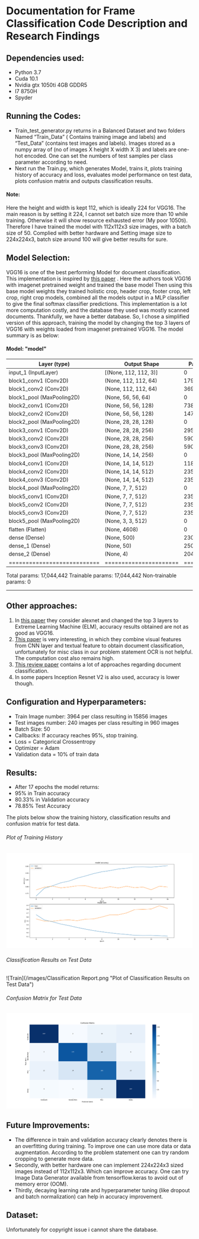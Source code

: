 # Documentation for Frame Classification Code Description and Research Findings

## Dependencies used:
* Python 3.7
* Cuda 10.1
* Nvidia gtx 1050ti 4GB GDDR5
* I7 8750H
* Spyder 

## Running the Codes:
* Train_test_generator.py returns in a Balanced Dataset and two folders Named “Train_Data” ( Contains training image and labels) and “Test_Data” (contains test images and labels). Images stored as a numpy array of (no of images X height X width X 3)  and labels are one-hot encoded. One can set the numbers of test samples per class parameter according to need.
* Next run the Train.py, which generates Model, trains it, plots training history of accuracy and loss, evaluates model performance on test data, plots confusion matrix and outputs classification results.

#### Note:
Here the height and width is kept 112, which is ideally 224 for VGG16. The main reason is by setting it 224, I cannot set batch size more than 10 while training. Otherwise it will show resource exhausted error (My poor 1050ti). Therefore I have trained the model with 112x112x3 size images, with a batch size of 50. Complied with better hardware and Setting image size to 224x224x3, batch size around 100 will give better results for sure.

## Model Selection:
VGG16 is one of the best performing Model for document classification. This implementation is inspired by [this paper](https://arxiv.org/pdf/1801.09321.pdf) . Here the authors took VGG16 with imagenet pretrained weight and trained the base model Then using this base model weights they trained holistic crop, header crop, footer crop, left crop, right crop models, combined all the models output in a MLP classifier to give the final softmax classifier predictions. This implementation is a lot more computation costly, and the database they used was mostly scanned documents. Thankfully, we have a better database. So, I chose a simplified version of this approach, training the model by changing the top 3 layers of VGG16 with weights loaded from imagenet pretrained VGG16. The model summary is as below:

#### Model: "model"
Layer (type)             |    Output Shape     |         Param #   
--------------|-------------|-------------
input_1 (InputLayer)     |    [(None, 112, 112, 3)] |    0         
block1_conv1 (Conv2D)     |   (None, 112, 112, 64)   |   1792      
block1_conv2 (Conv2D)     |   (None, 112, 112, 64)    |  36928     
block1_pool (MaxPooling2D)  | (None, 56, 56, 64)    |    0         
block2_conv1 (Conv2D)    |    (None, 56, 56, 128)   |    73856     
block2_conv2 (Conv2D)    |    (None, 56, 56, 128)   |    147584    
block2_pool (MaxPooling2D) |  (None, 28, 28, 128)   |    0         
block3_conv1 (Conv2D)     |   (None, 28, 28, 256)   |    295168    
block3_conv2 (Conv2D)     |   (None, 28, 28, 256)   |    590080    
block3_conv3 (Conv2D)     |   (None, 28, 28, 256)   |    590080    
block3_pool (MaxPooling2D)  | (None, 14, 14, 256)   |    0         
block4_conv1 (Conv2D)      |  (None, 14, 14, 512)   |    1180160   
block4_conv2 (Conv2D)      |  (None, 14, 14, 512)   |    2359808 
block4_conv3 (Conv2D)       | (None, 14, 14, 512)    |   2359808 
block4_pool (MaxPooling2D) |  (None, 7, 7, 512)   |      0   
block5_conv1 (Conv2D)      |  (None, 7, 7, 512)   |      2359808  
block5_conv2 (Conv2D)      |  (None, 7, 7, 512)   |      2359808   
block5_conv3 (Conv2D)      |  (None, 7, 7, 512)  |       2359808   
block5_pool (MaxPooling2D)  | (None, 3, 3, 512)  |       0         
flatten (Flatten)           | (None, 4608)       |       0         
dense (Dense)                |(None, 500)       |        2304500   
dense_1 (Dense)            |  (None, 50)       |         25050     
dense_2 (Dense)            |  (None, 4)       |          204   
===========================|======================|=========
Total params: 17,044,442
Trainable params: 17,044,442
Non-trainable params: 0
_________________________________________________________________

## Other approaches:
1. In [this paper](https://arxiv.org/pdf/1711.05862.pdf) they consider alexnet and changed the top 3 layers to Extreme Learning Machine (ELM), accuracy results obtained are not as good as VGG16.
2. [This paper](https://arxiv.org/pdf/1907.06370.pdf) is very interesting, in which they combine visual features from CNN layer and textual feature to obtain document classification, unfortunately for misc class in our problem statement OCR is not helpful. The computation cost also remains high.
3. [This review paper](https://arxiv.org/pdf/2004.03705.pdf) contains a lot of approaches regarding document classification.
4. In some papers Inception Resnet V2 is also used, accuracy is lower though.

## Configuration and Hyperparameters:
* Train Image number: 3964 per class resulting in 15856 images
* Test images number: 240 images per class resulting in 960 images
* Batch Size: 50
* Callbacks: If accuracy reaches 95%, stop training.
* Loss = Categorical Crossentropy
* Optimizer = Adam
* Validation data = 10% of train data

## Results:
* After 17 epochs the model returns: 
* 95% in Train accuracy
* 80.33% in Validation accuracy
* 78.85% Test Accuracy

The plots below show the training history, classification results and confusion matrix for test data.

###### Plot of Training History
![Train](/images/Train_history_plot.png "Plot of Training History")

###### Classification Results on Test Data
![Train](/images/Classification Report.png "Plot of Classification Results on Test Data")

###### Confusion Matrix for Test Data
![plot](/images/Confusion_Matrix.png "Confusion Matrix for Test Data")

## Future Improvements:
* The difference in train and validation accuracy clearly denotes there is an overfitting during training. To improve one can use more data or data augmentation. According to the problem statement one can try random cropping to generate more data.
* Secondly, with better hardware one can implement 224x224x3 sized images instead of 112x112x3. Which can improve accuracy. One can try Image Data Generator available from tensorflow.keras to avoid out of memory error (OOM).
* Thirdly, decaying learning rate and hyperparameter tuning (like dropout and batch normalization) can help in accuracy improvement.

## Dataset:
Unfortunately for copyright issue i cannot share the database.


